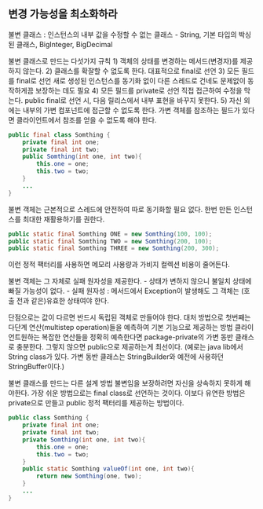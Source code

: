 ## 변경 가능성을 최소화하라

불변 클래스 : 인스턴스의 내부 값을 수정할 수 없는 클래스
	- String, 기본 타입의 박싱된 클래스, BigInteger, BigDecimal

불변 클래스로 만드는 다섯가지 규칙
	1) 객체의 상태를 변경하는 메서드(변경자)를 제공하지 않는다.
	2) 클래스를 확잘할 수 없도록 한다.
		대표적으로 final로 선언
	3) 모든 필드를 final로 선언
		새로 생성된 인스턴스를 동기화 없이 다른 스레드로 건네도 문제없이 동작하게끔 보장하는 데도 필요
	4) 모든 필드를 private로 선언
		직접 접근하여 수정을 막는다.
		public final로 선언 시, 다음 릴리스에서 내부 표현을 바꾸지 못한다.
	5) 자신 외에는 내부의 가변 컴포넌트에 접근할 수 없도록 한다.
		가변 객체를 참조하는 필드가 있다면 클라이언트에서 참조를 얻을 수 없도록 해야 한다.

```java
public final class Somthing {
	private final int one;
	private final int two;
	public Somthing(int one, int two){
		this.one = one;
		this.two = two;
	}
	...
}
```

불변 객체는 근본적으로 스레드에 안전하여 따로 동기화할 필요 없다.
한번 만든 인스턴스를 최대한 재활용하기를 권한다.
```java
public static final Somthing ONE = new Somthing(100, 100);
public static final Somthing TWO = new Somthing(200, 100);
public static final Somthing THREE = new Somthing(200, 300);
```
이런 정적 팩터리를 사용하면 메모리 사용량과 가비지 컬렉션 비용이 줄어든다.

불변 객체는 그 자체로 실패 원자성을 제공한다.
	- 상태가 변하지 않으니 불일치 상태에 빠질 가능성이 없다.
	- 실패 원자성 : 메서드에서 Exception이 발생해도 그 객체는 (호출 전과 같은)유효한 상태여야 한다.

단점으로는 값이 다르면 반드시 독립된 객체로 만들어야 한다.
대처 방법으로 첫번째는 다단계 연산(multistep operation)들을 예측하여 기본 기능으로 제공하는 방법
	클라이언트원하는 복잡한 연산들을 정확히 예측한다면 package-private의 가변 동반 클래스로 충분한다.
	그렇지 않으면 public으로 제공하는게 최선이다.
	(예로는 java lib에서 String class가 있다. 가변 동반 클래스는 StringBuilder와 예전에 사용하던 StringBuffer이다.)


불변 클래스를 만드는 다른 설계 방법
불변임을 보장하려면 자신을 상속하지 못하게 해야한다.
가장 쉬운 방법으로는 final class로 선언하는 것이다.
이보다 유연한 방법은 private으로 만들고 public 정적 팩터리를 제공하는 방법이다.

```java
public class Somthing {
	private final int one;
	private final int two;
	private Somthing(int one, int two){
		this.one = one;
		this.two = two;
	}
	public static Somthing valueOf(int one, int two){
		return new Somthing(one, two);
	}
	...
}
```







